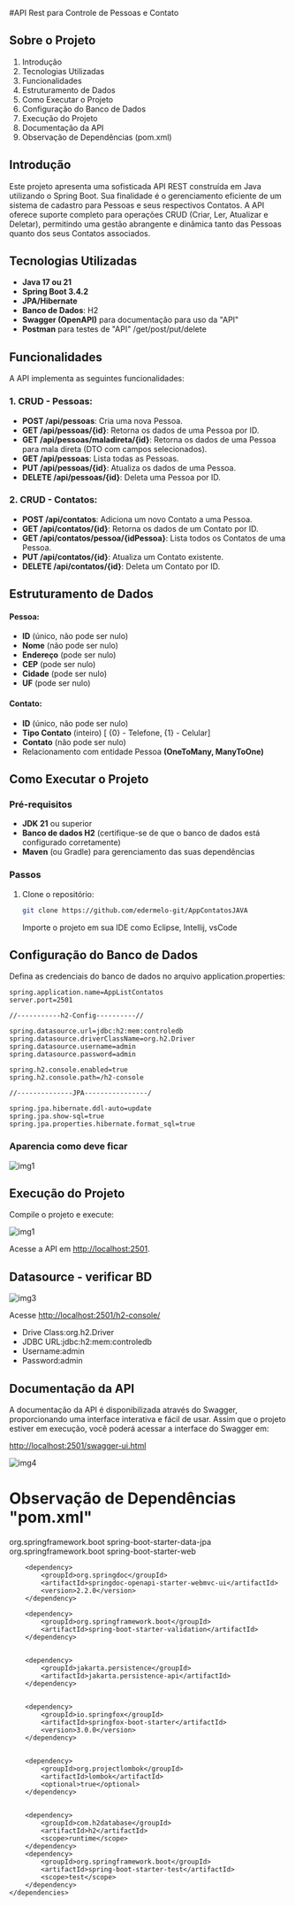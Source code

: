 #API Rest para Controle de Pessoas e Contato 

## Sobre o Projeto 


1) Introdução
2) Tecnologias Utilizadas
3) Funcionalidades 
4) Estruturamento de Dados
5) Como Executar o Projeto
6) Configuração do Banco de Dados
7) Execução do Projeto
8) Documentação da API
9) Observação de Dependências (pom.xml)
 
   
## Introdução

Este projeto apresenta uma sofisticada API REST construída em Java utilizando o Spring Boot. Sua finalidade é o gerenciamento eficiente de um sistema de cadastro para Pessoas e seus respectivos Contatos. A API oferece suporte completo para operações CRUD (Criar, Ler, Atualizar e Deletar), permitindo uma gestão abrangente e dinâmica tanto das Pessoas quanto dos seus Contatos associados.

## Tecnologias Utilizadas

- **Java 17 ou 21**
- **Spring Boot 3.4.2**
- **JPA/Hibernate**
- **Banco de Dados**: H2
- **Swagger (OpenAPI)** para documentação para uso da "API"
- **Postman** para testes de "API" /get/post/put/delete

## Funcionalidades

A API implementa as seguintes funcionalidades:

### 1. CRUD - Pessoas:
- **POST /api/pessoas**: Cria uma nova Pessoa.
- **GET /api/pessoas/{id}**: Retorna os dados de uma Pessoa por ID.
- **GET /api/pessoas/maladireta/{id}**: Retorna os dados de uma Pessoa para mala direta (DTO com campos selecionados).
- **GET /api/pessoas**: Lista todas as Pessoas.
- **PUT /api/pessoas/{id}**: Atualiza os dados de uma Pessoa.
- **DELETE /api/pessoas/{id}**: Deleta uma Pessoa por ID.

### 2. CRUD - Contatos:
- **POST /api/contatos**: Adiciona um novo Contato a uma Pessoa.
- **GET /api/contatos/{id}**: Retorna os dados de um Contato por ID.
- **GET /api/contatos/pessoa/{idPessoa}**: Lista todos os Contatos de uma Pessoa.
- **PUT /api/contatos/{id}**: Atualiza um Contato existente.
- **DELETE /api/contatos/{id}**: Deleta um Contato por ID.

## Estruturamento de Dados

#### Pessoa:
- **ID** (único, não pode ser nulo)
- **Nome** (não pode ser nulo)
- **Endereço** (pode ser nulo)
- **CEP** (pode ser nulo)
- **Cidade** (pode ser nulo)
- **UF** (pode ser nulo)

#### Contato:
- **ID** (único, não pode ser nulo)
- **Tipo Contato** (inteiro) [ {0} - Telefone, {1} - Celular]
- **Contato** (não pode ser nulo)
- Relacionamento com entidade Pessoa **(OneToMany, ManyToOne)**

## Como Executar o Projeto

### Pré-requisitos

- **JDK 21** ou superior
- **Banco de dados H2** (certifique-se de que o banco de dados está configurado corretamente)
- **Maven** (ou Gradle) para gerenciamento das suas dependências

### Passos

1. Clone o repositório:
   ```bash
   git clone https://github.com/edermelo-git/AppContatosJAVA
   ```

   Importe o projeto em sua IDE como Eclipse, Intellij, vsCode

## Configuração do Banco de Dados

Defina as credenciais do banco de dados no arquivo application.properties:

```
spring.application.name=AppListContatos
server.port=2501

//-----------h2-Config----------//

spring.datasource.url=jdbc:h2:mem:controledb
spring.datasource.driverClassName=org.h2.Driver
spring.datasource.username=admin
spring.datasource.password=admin

spring.h2.console.enabled=true
spring.h2.console.path=/h2-console

//--------------JPA----------------/

spring.jpa.hibernate.ddl-auto=update
spring.jpa.show-sql=true
spring.jpa.properties.hibernate.format_sql=true
```
### Aparencia como deve ficar 

![img1](./README/imagens/2025-02-18_13h43_27.png)

## Execução do Projeto

Compile o projeto e execute:

![img1](./README/imagens/2025-02-18_13h06_09.png)


Acesse a API em [http://localhost:2501](http://localhost:2501).



## Datasource - verificar BD


![img3](./README/imagens/2025-02-18_14h02_24.png)

Acesse [http://localhost:2501/h2-console/](http://localhost:2501/h2-console/)

- Drive Class:org.h2.Driver
- JDBC URL:jdbc:h2:mem:controledb
- Username:admin
- Password:admin



## Documentação da API

A documentação da API é disponibilizada através do Swagger, proporcionando uma interface interativa e fácil de usar. Assim que o projeto estiver em execução, você poderá acessar a interface do Swagger em:

[http://localhost:2501/swagger-ui.html](http://localhost:2501/swagger-ui.html)

![img4](./README/imagens/2025-02-18_15h13_05.png)

#  Observação de Dependências "pom.xml"



<dependencies>
		<dependency>
			<groupId>org.springframework.boot</groupId>
			<artifactId>spring-boot-starter-data-jpa</artifactId>
		</dependency>
		<dependency>
			<groupId>org.springframework.boot</groupId>
			<artifactId>spring-boot-starter-web</artifactId>
		</dependency>


		<dependency>
			<groupId>org.springdoc</groupId>
			<artifactId>springdoc-openapi-starter-webmvc-ui</artifactId>
			<version>2.2.0</version>
		</dependency>

		<dependency>
			<groupId>org.springframework.boot</groupId>
			<artifactId>spring-boot-starter-validation</artifactId>
		</dependency>


		<dependency>
			<groupId>jakarta.persistence</groupId>
			<artifactId>jakarta.persistence-api</artifactId>
		</dependency>


		<dependency>
			<groupId>io.springfox</groupId>
			<artifactId>springfox-boot-starter</artifactId>
			<version>3.0.0</version>
		</dependency>


		<dependency>
			<groupId>org.projectlombok</groupId>
			<artifactId>lombok</artifactId>
			<optional>true</optional>
		</dependency>


		<dependency>
			<groupId>com.h2database</groupId>
			<artifactId>h2</artifactId>
			<scope>runtime</scope>
		</dependency>
		<dependency>
			<groupId>org.springframework.boot</groupId>
			<artifactId>spring-boot-starter-test</artifactId>
			<scope>test</scope>
		</dependency>
	</dependencies>
